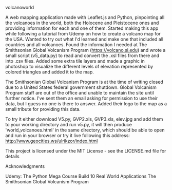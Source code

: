 volcanoworld

A web mapping application made with Leaflet.js and Python, pinpointing all the volcanoes in the world, both the Holocene and Pleistocene ones and providing information for each and one of them. Started making this app while following a tutorial from Udemy on how to create a volcano map for the USA. Wanted to try out what I'd learned and make one that included all countries and all volcanoes. Found the information I needed at The Smithsonian Global Volcanism Program (https://volcano.si.edu) and wrote a small script (v5_data.py) to read and convert the .xsl files from there and into .csv files.
Added some extra tile layers and made a graphic in photoshop to visualize the different levels of elevation represented by colored triangles and added it to the map.

The Smithsonian Global Volcanism Program is at the time of writing closed due to a United States federal government shutdown. Global Volcanism Program staff are out of the office and unable to maintain the site until further notice. I've sent them an email asking for permission to use their data, but I guess no one is there to answer. Added their logo to the map as a small tribute for providing this data.


To try it either download V5.py, GVP2.xls, GVP3.xls, elev.jpg and add them to your working directory and run v5.py, it will then produce 'world_volcanoes.html' in the same directory, which should be able to open and run in your browser or try it live following this address: http://www.geocities.ws/ulrikzor/index.html


This project is licensed under the MIT License - see the LICENSE.md file for details

Acknowledgments

Udemy: The Python Mega Course Build 10 Real World Applications
The Smithsonian Global Volcanism Program
